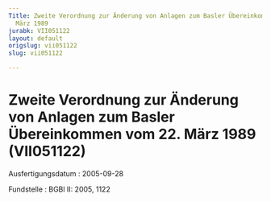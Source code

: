 ```yaml
---
Title: Zweite Verordnung zur Änderung von Anlagen zum Basler Übereinkommen vom 22.
  März 1989
jurabk: VII051122
layout: default
origslug: vii051122
slug: vii051122

---
```


# Zweite Verordnung zur Änderung von Anlagen zum Basler Übereinkommen vom 22. März 1989 (VII051122)

Ausfertigungsdatum
:   2005-09-28

Fundstelle
:   BGBl II: 2005, 1122

